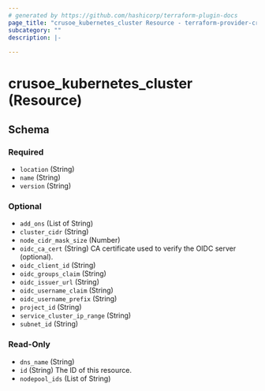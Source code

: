 ```yaml
---
# generated by https://github.com/hashicorp/terraform-plugin-docs
page_title: "crusoe_kubernetes_cluster Resource - terraform-provider-crusoe"
subcategory: ""
description: |-
  
---
```


# crusoe_kubernetes_cluster (Resource)





<!-- schema generated by tfplugindocs -->
## Schema

### Required

- `location` (String)
- `name` (String)
- `version` (String)

### Optional

- `add_ons` (List of String)
- `cluster_cidr` (String)
- `node_cidr_mask_size` (Number)
- `oidc_ca_cert` (String) CA certificate used to verify the OIDC server (optional).
- `oidc_client_id` (String)
- `oidc_groups_claim` (String)
- `oidc_issuer_url` (String)
- `oidc_username_claim` (String)
- `oidc_username_prefix` (String)
- `project_id` (String)
- `service_cluster_ip_range` (String)
- `subnet_id` (String)

### Read-Only

- `dns_name` (String)
- `id` (String) The ID of this resource.
- `nodepool_ids` (List of String)
